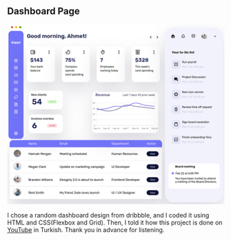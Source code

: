 ## Dashboard Page


![Dashboard Page](Dashboard.png)


I chose a random dashboard design from dribbble, and I coded it using HTML and CSS(Flexbox and Grid).
Then, I told it how this project is done on [YouTube](https://www.youtube.com/watch?v=M73bzz9Xq0s&list=PL6SDWesoLYTVtrsL4C5u-HBm76_e75bpb) in Turkish. Thank you in advance for listening.

